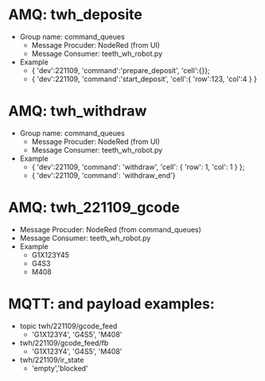 # AMQ: twh_deposite
- Group name: command_queues
  - Message Procuder: NodeRed (from UI)
  - Message Consumer: teeth_wh_robot.py
- Example
  - { 'dev':221109, 'command':'prepare_deposit', 'cell':{}};
  - { 'dev':221109, 'command':'start_deposit', 'cell':{ 'row':123, 'col':4 } }

# AMQ: twh_withdraw
- Group name: command_queues
  - Message Procuder: NodeRed (from UI)
  - Message Consumer: teeth_wh_robot.py
- Example
  - { 'dev':221109, 'command': 'withdraw', 'cell': { 'row': 1, 'col': 1 } };
  - { 'dev':221109, 'command': 'withdraw_end'}

# AMQ: twh_221109_gcode
- Message Procuder: NodeRed (from command_queues)
- Message Consumer: teeth_wh_robot.py
- Example
  - G1X123Y45
  - G4S3
  - M408
 
# MQTT: and payload examples: 
- topic twh/221109/gcode_feed
  - 'G1X123Y4', 'G4S5', 'M408' 
- twh/221109/gcode_feed/fb
  - 'G1X123Y4', 'G4S5', 'M408' 
- twh/221109/ir_state
  - 'empty','blocked'

